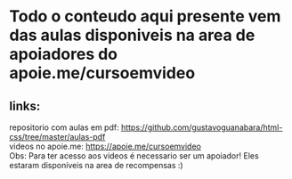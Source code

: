 # Todo o conteudo aqui presente vem das aulas disponiveis na area de apoiadores do apoie.me/cursoemvideo  

## links:  
repositorio com aulas em  pdf: https://github.com/gustavoguanabara/html-css/tree/master/aulas-pdf  
videos no apoie.me:  https://apoie.me/cursoemvideo  
Obs: Para ter acesso aos videos é necessario ser um apoiador! Eles estaram disponíveis na area de recompensas :)  
